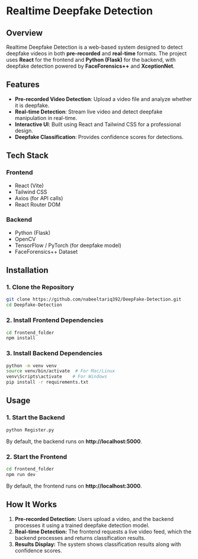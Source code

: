 # Realtime Deepfake Detection

## Overview
Realtime Deepfake Detection is a web-based system designed to detect deepfake videos in both **pre-recorded** and **real-time** formats. The project uses **React** for the frontend and **Python (Flask)** for the backend, with deepfake detection powered by **FaceForensics++** and **XceptionNet**.

## Features
- **Pre-recorded Video Detection**: Upload a video file and analyze whether it is deepfake.
- **Real-time Detection**: Stream live video and detect deepfake manipulation in real-time.
- **Interactive UI**: Built using React and Tailwind CSS for a professional design.
- **Deepfake Classification**: Provides confidence scores for detections.

## Tech Stack
### **Frontend**
- React (Vite)
- Tailwind CSS
- Axios (for API calls)
- React Router DOM

### **Backend**
- Python (Flask)
- OpenCV
- TensorFlow / PyTorch (for deepfake model)
- FaceForensics++ Dataset

## Installation
### **1. Clone the Repository**
```sh
git clone https://github.com/nabeeltariq392/DeepFake-Detection.git
cd Deepfake-Detection
```

### **2. Install Frontend Dependencies**
```sh
cd frontend_folder
npm install
```

### **3. Install Backend Dependencies**
```sh
python -m venv venv
source venv/bin/activate  # For Mac/Linux
venv\Scripts\activate    # For Windows
pip install -r requirements.txt
```

## Usage
### **1. Start the Backend**
```sh
python Register.py
```
By default, the backend runs on **http://localhost:5000**.

### **2. Start the Frontend**
```sh
cd frontend_folder
npm run dev
```
By default, the frontend runs on **http://localhost:3000**.

## How It Works
1. **Pre-recorded Detection:** Users upload a video, and the backend processes it using a trained deepfake detection model.
2. **Real-time Detection:** The frontend requests a live video feed, which the backend processes and returns classification results.
3. **Results Display:** The system shows classification results along with confidence scores.




